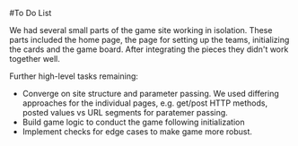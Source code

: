 #To Do List

We had several small parts of the game site working in isolation. These parts included the home page, the page for setting up the teams, initializing the cards and the game board. After integrating the pieces they didn't work together well.

Further high-level tasks remaining:

* Converge on site structure and parameter passing. We used differing approaches for the individual pages, e.g. get/post HTTP methods, posted values vs URL segments for paratemer passing.
* Build game logic to conduct the game following initialization
* Implement checks for edge cases to make game more robust.

